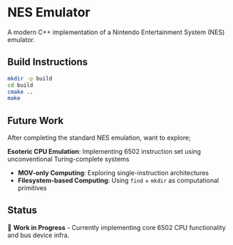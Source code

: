 # NES Emulator

A modern C++ implementation of a Nintendo Entertainment System (NES) emulator.

## Build Instructions

```bash
mkdir -p build 
cd build
cmake ..
make
```

## Future Work

After completing the standard NES emulation, want to explore;

**Esoteric CPU Emulation**: Implementing 6502 instruction set using unconventional Turing-complete systems
- **MOV-only Computing**: Exploring single-instruction architectures
- **Filesystem-based Computing**: Using `find` + `mkdir` as computational primitives

## Status

🚧 **Work in Progress** - Currently implementing core 6502 CPU functionality and bus device infra.
